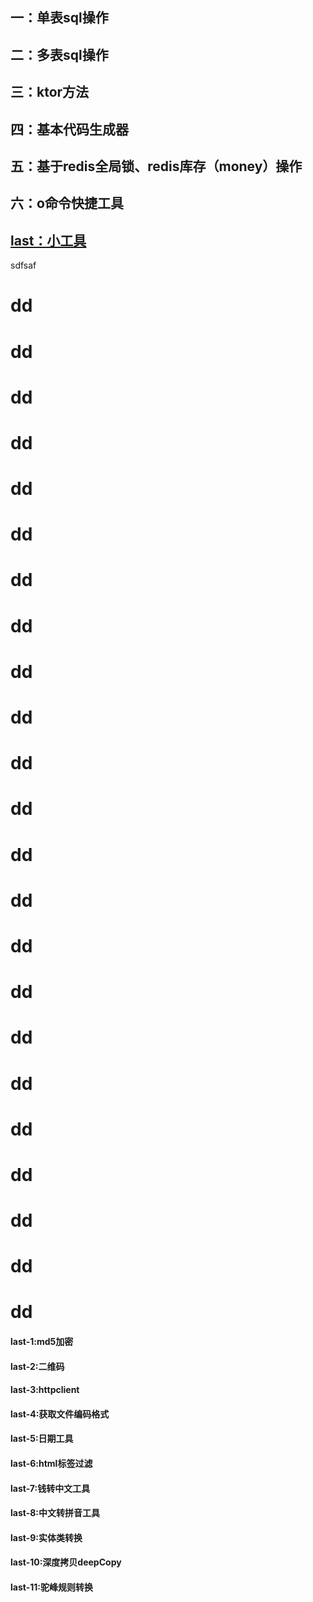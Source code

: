 ## 一：单表sql操作
## 二：多表sql操作
## 三：ktor方法
## 四：基本代码生成器
## 五：基于redis全局锁、redis库存（money）操作



## 六：o命令快捷工具
## [last：小工具](#last)


sdfsaf
# dd
# dd
# dd
# dd
# dd
# dd
# dd
# dd
# dd
# dd
# dd
# dd
# dd
# dd
# dd
# dd
# dd
# dd
# dd
# dd
# dd
# dd
# dd



#### <span id="last">last-1:md5加密</span>
#### last-2:二维码
#### last-3:httpclient
#### last-4:获取文件编码格式
#### last-5:日期工具
#### last-6:html标签过滤
#### last-7:钱转中文工具
#### last-8:中文转拼音工具
#### last-9:实体类转换
#### last-10:深度拷贝deepCopy
#### last-11:驼峰规则转换





